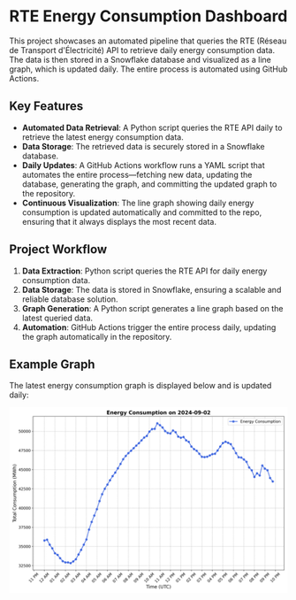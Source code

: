 # RTE Energy Consumption Dashboard

This project showcases an automated pipeline that queries the RTE (Réseau de Transport d'Électricité) API to retrieve daily energy consumption data. The data is then stored in a Snowflake database and visualized as a line graph, which is updated daily. The entire process is automated using GitHub Actions.

## Key Features

- **Automated Data Retrieval**: A Python script queries the RTE API daily to retrieve the latest energy consumption data.
- **Data Storage**: The retrieved data is securely stored in a Snowflake database.
- **Daily Updates**: A GitHub Actions workflow runs a YAML script that automates the entire process—fetching new data, updating the database, generating the graph, and committing the updated graph to the repository.
- **Continuous Visualization**: The line graph showing daily energy consumption is updated automatically and committed to the repo, ensuring that it always displays the most recent data.

## Project Workflow

1. **Data Extraction**: Python script queries the RTE API for daily energy consumption data.
2. **Data Storage**: The data is stored in Snowflake, ensuring a scalable and reliable database solution.
3. **Graph Generation**: A Python script generates a line graph based on the latest queried data.
4. **Automation**: GitHub Actions trigger the entire process daily, updating the graph automatically in the repository.

## Example Graph

The latest energy consumption graph is displayed below and is updated daily:

![Daily Energy Consumption](electricity_consumption_chart.png)
